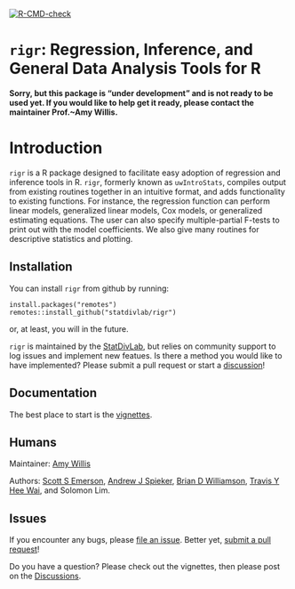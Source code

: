 
<!-- README.md is generated from README.Rmd. Please edit that file -->
<!-- badges: start 
[![CRAN status](https://www.r-pkg.org/badges/version/corncob)](https://CRAN.R-project.org/package=corncob)-->

[![R-CMD-check](https://github.com/statdivlab/rigr/workflows/R-CMD-check/badge.svg)](https://github.com/statdivlab/rigr/actions)
<!-- [![codecov](https://codecov.io/gh/statdivlab/rigr/branch/master/graph/badge.svg?token=GnLFG7QNsh)](https://codecov.io/gh/bryandmartin/CORNCOB)
[![Docker Repository on Quay](https://quay.io/repository/fhcrc-microbiome/corncob/status "Docker Repository on Quay")](https://quay.io/repository/fhcrc-microbiome/corncob)-->
<!-- badges: end -->

# `rigr`: Regression, Inference, and General Data Analysis Tools for R

**Sorry, but this package is “under development” and is not ready to be
used yet. If you would like to help get it ready, please contact the
maintainer Prof.\~Amy Willis.**

# Introduction

`rigr` is a R package designed to facilitate easy adoption of regression
and inference tools in R. `rigr`, formerly known as `uwIntroStats`,
compiles output from existing routines together in an intuitive format,
and adds functionality to existing functions. For instance, the
regression function can perform linear models, generalized linear
models, Cox models, or generalized estimating equations. The user can
also specify multiple-partial F-tests to print out with the model
coefficients. We also give many routines for descriptive statistics and
plotting.

## Installation

You can install `rigr` from github by running:

    install.packages("remotes")
    remotes::install_github("statdivlab/rigr")

or, at least, you will in the future.

`rigr` is maintained by the
[StatDivLab](http://statisticaldiversitylab.com/), but relies on
community support to log issues and implement new featues. Is there a
method you would like to have implemented? Please submit a pull request
or start a [discussion](https://github.com/statdivlab/rigr/discussions)!

## Documentation

The best place to start is the
[vignettes](https://adw96.github.io/breakaway/articles/).

## Humans

Maintainer: [Amy Willis](http://statisticaldiversitylab.com)

Authors: [Scott S Emerson](http://www.emersonstatistics.com/), [Andrew J
Spieker](https://www.vumc.org/biostatistics/person/andrew-spieker-phd),
[Brian D Williamson](https://bdwilliamson.github.io/), [Travis Y Hee
Wai](https://scholar.google.com/citations?user=WaJn2wIAAAAJ&hl=en), and
Solomon Lim.

## Issues

If you encounter any bugs, please [file an
issue](https://github.com/statdivlab/rigr/issues). Better yet, [submit a
pull request](https://github.com/statdivlab/rigr/pulls)!

Do you have a question? Please check out the vignettes, then please post
on the [Discussions](https://github.com/statdivlab/rigr/discussions).
